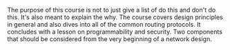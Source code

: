 The purpose of this course is not to just give a list of do this and don't do this. It's also meant to explain the why. The course covers design principles in general and also dives into all of the common routing protocols. It concludes with a lesson on programmability and security. Two components that should be considered from the very beginning of a network design. 

